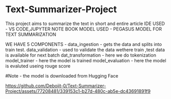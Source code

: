 # Text-Summarizer-Project

This project aims to summarize the text in short and entire article 
IDE USED - VS CODE,JUPYTER NOTE BOOK
MODEL USED - PEGASUS MODEL FOR TEXT SUMMARIZATION


WE HAVE 5 COMPONENTS - data_ingestion - gets the data and splits into train test.
data_validation - used to validate the data wethere train ,test data is available for next batch
dat_transformation - here we do tokenization
model_trainer - here the model is trained 
model_evaluation - here the model is evaluted useing rouge score


#Note - the model is downloaded from Hugging Face 

https://github.com/Debojit-0/Text-Summarizer-Project/assets/77208481/339153c1-b27d-480c-ab5e-dc43691891f9

